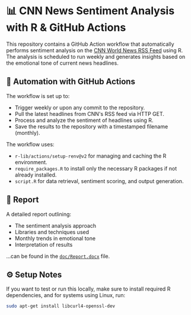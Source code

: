 # 📊 CNN News Sentiment Analysis with R & GitHub Actions

This repository contains a GitHub Action workflow that automatically performs sentiment analysis on the [CNN World News RSS Feed](https://edition.cnn.com/world) using R. The analysis is scheduled to run weekly and generates insights based on the emotional tone of current news headlines.

## 🔁 Automation with GitHub Actions

The workflow is set up to:
- Trigger weekly or upon any commit to the repository.
- Pull the latest headlines from CNN's RSS feed via HTTP GET.
- Process and analyze the sentiment of headlines using R.
- Save the results to the repository with a timestamped filename (monthly).

The workflow uses:
- `r-lib/actions/setup-renv@v2` for managing and caching the R environment.
- `require_packages.R` to install only the necessary R packages if not already installed.
- `script.R` for data retrieval, sentiment scoring, and output generation.

## 📄 Report

A detailed report outlining:
- The sentiment analysis approach
- Libraries and techniques used
- Monthly trends in emotional tone
- Interpretation of results

...can be found in the [`doc/Report.docx`](./doc/Report.docx) file.

## ⚙️ Setup Notes

If you want to test or run this locally, make sure to install required R dependencies, and for systems using Linux, run:

```bash
sudo apt-get install libcurl4-openssl-dev
